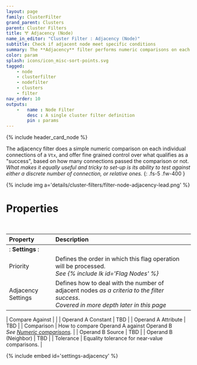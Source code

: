 ```yaml
---
layout: page
family: ClusterFilter
grand_parent: Clusters
parent: Cluster Filters
title: 🝖 Adjacency (Node)
name_in_editor: "Cluster Filter : Adjacency (Node)"
subtitle: Check if adjacent node meet specific conditions
summary: The **Adjacency** filter performs numeric comparisons on each connection of a Vtx, allowing precise control over success criteria based on the number of passed comparisons, offering the flexibility to test either discrete or relative connections.
color: param
splash: icons/icon_misc-sort-points.svg
tagged: 
    - node
    - clusterfilter
    - nodefilter
    - clusters
    - filter
nav_order: 10
outputs:
    -   name : Node Filter
        desc : A single cluster filter definition
        pin : params
---
```


{% include header_card_node %}

The adjacency filter does a simple numeric comparison on each individual connections of a `Vtx`, and offer fine grained control over what qualifies as a "success", based on how many connections passed the comparison or not. *What makes it equally useful and tricky to set-up is its ability to test against either a discrete number of connection, or relative ones.*
{: .fs-5 .fw-400 } 

{% include img a='details/cluster-filters/filter-node-adjacency-lead.png' %}

# Properties
<br>

| Property       | Description          |
|:-------------|:------------------|
|: **Settings** :|
| Priority           | Defines the order in which this flag operation will be processed.<br>*See {% include lk id='Flag Nodes' %}* |
| Adjacency Settings          | Defines how to deal with the number of adjacent nodes *as a criteria to the filter success*.<br>*Covered in more depth later in this page* |

| Compare Against           |  |
| Operand A Constant           | TBD |
| Operand A Attribute           | TBD |
| Comparison           | How to compare Operand A against Operand B<br>*See [Numeric comparisons](/PCGExtendedToolkit/doc-general/comparisons.html#numeric-comparisons).* |
| Operand B Source           | TBD |
| Operand B (Neighbor)           | TBD |
| Tolerance           | Equality tolerance for near-value comparisons. |


{% include embed id='settings-adjacency' %}
